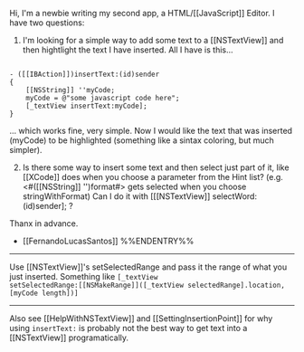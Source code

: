 Hi, I'm a newbie writing my second app, a HTML/[[JavaScript]] Editor.
I have two questions:

1) I'm looking for a simple way to add some text to a [[NSTextView]] and then hightlight the text I have inserted.
All I have is this...

<code>
- ([[IBAction]])insertText:(id)sender
{
    [[NSString]] ''myCode;
    myCode = @"some javascript code here";
    [_textView insertText:myCode];
}
</code>

... which works fine, very simple. Now I would like the text that was inserted (myCode) to be highlighted (something like a sintax coloring, but much simpler).

2) Is there some way to insert some text and then select just part of it, like [[XCode]] does when you choose a parameter from the Hint list? (e.g. <#([[NSString]] '')format#> gets selected when you choose stringWithFormat) Can I do it with [[[NSTextView]] selectWord:(id)sender]; ?

Thanx in advance.

- [[FernandoLucasSantos]]
%%ENDENTRY%%

----

Use [[NSTextView]]'s setSelectedRange and pass it the range of what you just inserted. Something like <code>[_textView setSelectedRange:[[NSMakeRange]]([_textView selectedRange].location, [myCode length])]</code>

----

Also see [[HelpWithNSTextView]] and [[SettingInsertionPoint]] for why using <code>insertText:</code> is probably not the best way to get text into a [[NSTextView]] programatically.